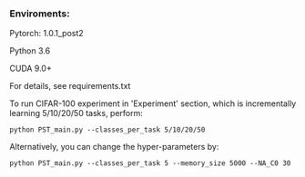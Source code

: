 ### Enviroments:

Pytorch: 1.0.1_post2

Python 3.6

CUDA 9.0+

For details, see requirements.txt



To run CIFAR-100 experiment in 'Experiment' section, which is incrementally learning 5/10/20/50 tasks, perform:
	
	python PST_main.py --classes_per_task 5/10/20/50
	
Alternatively, you can change the hyper-parameters by:

	python PST_main.py --classes_per_task 5 --memory_size 5000 --NA_C0 30
	
	
